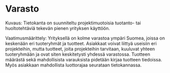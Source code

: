 # Varasto

Kuvaus: 
Tietokanta on suunniteltu projektimuotoisia tuotanto- tai huoltotehtäviä tekevän pienen yrityksen käyttöön.  
 
Vaatimusmäärittely: 
Yrityksellä on kolme varastoa ympäri Suomea, joissa on keskenään eri tuoteryhmät ja tuotteet. 
Asiakkaat voivat liittyä useisiin eri projekteihin, mutta tuotteet, joita projekteihin tarvitaan, 
kuuluvat yhteen tuoteryhmään ja ovat siten keskitetysti yhdessä varastossa. Tuotteen määrästä sekä 
mahdollisista varauksista pidetään kirjaa tuotteen tiedoissa. 
Myös asiakkaan mahdollista luottorajaa seurataan tietokannassa. 
